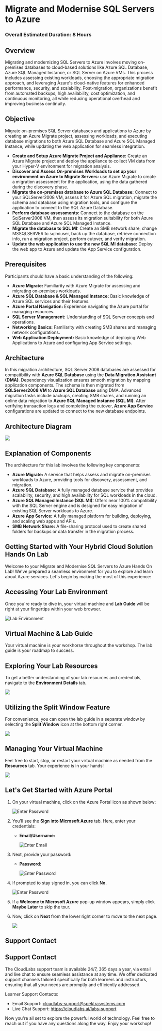 # Migrate and Modernise SQL Servers to Azure
### Overall Estimated Duration: 8 Hours

## Overview
Migrating and modernizing SQL Servers to Azure involves moving on-premises databases to cloud-based solutions like Azure SQL Database, Azure SQL Managed Instance, or SQL Server on Azure VMs. This process includes assessing existing workloads, choosing the appropriate migration approach, and leveraging Azure's cloud-native features for enhanced performance, security, and scalability. Post-migration, organizations benefit from automated backups, high availability, cost optimization, and continuous monitoring, all while reducing operational overhead and improving business continuity.

## Objective
Migrate on-premises SQL Server databases and applications to Azure by creating an Azure Migrate project, assessing workloads, and executing database migrations to both Azure SQL Database and Azure SQL Managed Instance, while updating the web application for seamless integration.

- **Create and Setup Azure Migrate Project and Appliance:** Create an Azure Migrate project and deploy the appliance to collect VM data from your Hyper-V environment for migration analysis.
- **Discover and Assess On-premises Workloads to set up your environment on Azure to Migrate Servers:** use Azure Migrate to create a migration assessment for the application, using the data gathered during the discovery phase.
- **Migrate the on-premises database to Azure SQL Database:** Connect to your SQLServer2008 VM, assess it for Azure SQL migration, migrate the schema and database using migration tools, and configure the application to connect to the SQL Azure Database. 
- **Perform database assessments:** Connect to the database on the SqlServer2008 VM, then assess its migration suitability for both Azure SQL Database and Azure SQL Managed Instance.
- **Migrate the database to SQL MI:** Create an SMB network share, change MSSQLSERVER to sqlmiuser, back up the database, retrieve connection info, run a migration project, perform cutover, and verify migration.
- **Update the web application to use the new SQL MI database:** Deploy the web app to Azure and update the App Service configuration.

## Prerequisites

Participants should have a basic understanding of the following:

- **Azure Migrate:** Familiarity with Azure Migrate for assessing and migrating on-premises workloads.
- **Azure SQL Database & SQL Managed Instance:** Basic knowledge of Azure SQL services and their features.
- **Azure Portal Navigation:** Experience navigating the Azure portal for managing resources.
- **SQL Server Management:** Understanding of SQL Server concepts and operations.
- **Networking Basics:** Familiarity with creating SMB shares and managing network configurations.
- **Web Application Deployment:** Basic knowledge of deploying Web Applications to Azure and configuring App Service settings.

## Architecture
In this migration architecture, SQL Server 2008 databases are assessed for compatibility with **Azure SQL Database** using the **Data Migration Assistant (DMA)**. Dependency visualization ensures smooth migration by mapping application components. The schema is then migrated from **SQLServer2008 VM** to **Azure SQL Database** using DMA. Advanced migration tasks include backups, creating SMB shares, and running an online data migration to **Azure SQL Managed Instance (SQL MI)**. After verifying transaction logs and completing the cutover, **Azure App Service** configurations are updated to connect to the new database endpoints.

## Architecture Diagram
![](./images/migratearch.png)



## Explanation of Components
The architecture for this lab involves the following key components:

- **Azure Migrate:** A service that helps assess and migrate on-premises workloads to Azure, providing tools for discovery, assessment, and migration.
- **Azure SQL Database:** A fully managed database service that provides scalability, security, and high availability for SQL workloads in the cloud.
- **Azure SQL Managed Instance (SQL MI):** Offers near 100% compatibility with the SQL Server engine and is designed for easy migration of existing SQL Server workloads to Azure.
- **Azure App Service:** A fully managed platform for building, deploying, and scaling web apps and APIs.
- **SMB Network Share:** A file-sharing protocol used to create shared folders for backups or data transfer in the migration process.

## Getting Started with Your Hybrid Cloud Solution Hands On Lab
Welcome to your Migrate and Modernise SQL Servers to Azure Hands On Lab! We've prepared a seamless environment for you to explore and learn about Azure services. Let's begin by making the most of this experience:

## **Accessing Your Lab Environment**
 
Once you're ready to dive in, your virtual machine and **Lab Guide** will be right at your fingertips within your web browser.
 
![](images/getstarted.png "Lab Environment")

## **Virtual Machine & Lab Guide**
 
Your virtual machine is your workhorse throughout the workshop. The lab guide is your roadmap to success.
 
## **Exploring Your Lab Resources**
 
To get a better understanding of your lab resources and credentials, navigate to the **Environment Details** tab.
 
![](./images/GS10.png)
 
## **Utilizing the Split Window Feature**
 
For convenience, you can open the lab guide in a separate window by selecting the **Split Window** icon at the bottom right corner.

![](./images/GS8.png)
 
## **Managing Your Virtual Machine**
 
Feel free to start, stop, or restart your virtual machine as needed from the **Resources** tab. Your experience is in your hands!
 
![](./images/GS5.png)
 
## **Let's Get Started with Azure Portal**
 
1. On your virtual machine, click on the Azure Portal icon as shown below:
 
    ![](images/GS1.png "Enter Password")    

1. You'll see the **Sign into Microsoft Azure** tab. Here, enter your credentials:
 
   - **Email/Username:** <inject key="AzureAdUserEmail"></inject>
 
        ![](images/GS2.png "Enter Email")
 
1. Next, provide your password:
 
   - **Password:** <inject key="AzureAdUserPassword"></inject>
 
        ![](images/GS3.png "Enter Password")
 
1. If prompted to stay signed in, you can click **No**.

    ![](images/GS9.png "Enter Password")
 
1. If a **Welcome to Microsoft Azure** pop-up window appears, simply click **Maybe Later** to skip the tour.
    
1. Now, click on **Next** from the lower right corner to move to the next page.

   ![](./images/GS4.png)

## Support Contact

## Support Contact
The CloudLabs support team is available 24/7, 365 days a year, via email and live chat to ensure seamless assistance at any time. We offer dedicated support channels tailored specifically for both learners and instructors, ensuring that all your needs are promptly and efficiently addressed.

Learner Support Contacts:

   - Email Support: cloudlabs-support@spektrasystems.com
   - Live Chat Support: https://cloudlabs.ai/labs-support
   
Now you're all set to explore the powerful world of technology. Feel free to reach out if you have any questions along the way. Enjoy your workshop! 
